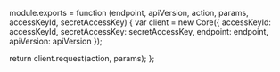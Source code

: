 

module.exports = function (endpoint, apiVersion, action, params, accessKeyId, secretAccessKey) {
  var client = new Core({
    accessKeyId: accessKeyId,
    secretAccessKey: secretAccessKey,
    endpoint: endpoint,
    apiVersion: apiVersion
  });

  return client.request(action, params);
};
